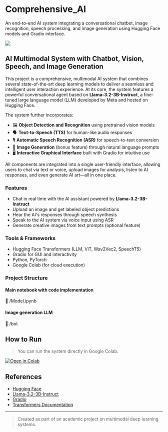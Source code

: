 # Comprehensive_AI
An end-to-end AI system integrating a conversational chatbot, image recognition, speech processing, and image generation using Hugging Face models and Gradio interface.

![](https://tenor.com/es/view/st-george-georgi-robot-colegio-colegio-st-george-gif-13091700567990263020)

## AI Multimodal System with Chatbot, Vision, Speech, and Image Generation

This project is a comprehensive, multimodal AI system that combines several state-of-the-art deep learning models to deliver a seamless and intelligent user interaction experience. At its core, the system features a powerful conversational agent based on **Llama-3.2-3B-Instruct**, a fine-tuned large language model (LLM) developed by Meta and hosted on Hugging Face. 

The system further incorporates:

- 🖼️ **Object Detection and Recognition** using pretrained vision models
- 🗣️ **Text-to-Speech (TTS)** for human-like audio responses
- 🎙️ **Automatic Speech Recognition (ASR)** for speech-to-text conversion
- 🎨 **Image Generation** (bonus feature) through natural language prompts
- 🖥️ **Interactive Graphical Interface** built with Gradio for intuitive use

All components are integrated into a single user-friendly interface, allowing users to chat via text or voice, upload images for analysis, listen to AI responses, and even generate AI art—all in one place.

### Features

- Chat in real time with the AI assistant powered by **Llama-3.2-3B-Instruct**
- Upload an image and get labeled object predictions
- Hear the AI's responses through speech synthesis
- Speak to the AI system via voice input using ASR
- Generate creative images from text prompts (optional feature)

### Tools & Frameworks

- Hugging Face Transformers (LLM, ViT, Wav2Vec2, SpeechT5)
- Gradio for GUI and interactivity
- Python, PyTorch
- Google Colab (for cloud execution)

### Project Structure


#### Main notebook with code implementation 

📁 /Model.ipynb

#### Image generation LLM

📁 /bot

## How to Run

> You can run the system directly in Google Colab.

[![Open in Colab](https://colab.research.google.com/assets/colab-badge.svg)](https://colab.research.google.com/drive/your_colab_link_here)

## References

- [Hugging Face](https://huggingface.co/)
- [Llama-3.2-3B-Instruct](https://huggingface.co/meta-llama/Llama-3.2-3B-Instruct)
- [Gradio](https://gradio.app/)
- [Transformers Documentation](https://huggingface.co/docs/transformers/index)

---

> Created as part of an academic project on multimodal deep learning systems.

